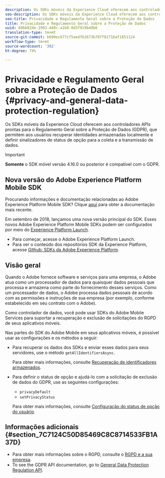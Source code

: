 ```yaml
---
description: Os SDKs móveis da Experience Cloud oferecem aos controladores APIs prontas para o Regulamento Geral sobre a Proteção de Dados (GDPR), que permitem aos usuários recuperar identidades armazenadas localmente e definir sinalizadores de status de opção para a coleta e a transmissão de dados.
seo-description: Os SDKs móveis da Experience Cloud oferecem aos controladores APIs prontas para o Regulamento Geral sobre a Proteção de Dados (GDPR), que permitem aos usuários recuperar identidades armazenadas localmente e definir sinalizadores de status de opção para a coleta e a transmissão de dados.
seo-title: Privacidade e Regulamento Geral sobre a Proteção de Dados
title: Privacidade e Regulamento Geral sobre a Proteção de Dados
uuid: 69bb82de-1993-440c-a1b0-8d37919b48b6
translation-type: tm+mt
source-git-commit: b690ec677cf5aedfb2673b707f82716af1851124
workflow-type: tm+mt
source-wordcount: '392'
ht-degree: 74%

---
```



# Privacidade e Regulamento Geral sobre a Proteção de Dados {#privacy-and-general-data-protection-regulation}

Os SDKs móveis da Experience Cloud oferecem aos controladores APIs prontas para o Regulamento Geral sobre a Proteção de Dados (GDPR), que permitem aos usuários recuperar identidades armazenadas localmente e definir sinalizadores de status de opção para a coleta e a transmissão de dados.

>[!IMPORTANT]
>
>**Somente** o SDK móvel versão 4.16.0 ou posterior é compatível com o GDPR.

## Nova versão do Adobe Experience Platform Mobile SDK

Procurando informações e documentação relacionadas ao Adobe Experience Platform Mobile SDK? Clique [aqui](https://aep-sdks.gitbook.io/docs/) para obter a documentação mais recente.

Em setembro de 2018, lançamos uma nova versão principal do SDK. Esses novos Adobe Experience Platform Mobile SDKs podem ser configurados por meio do [Experience Platform Launch](https://www.adobe.com/br/experience-platform/launch.html).

* Para começar, acesse o Adobe Experience Platform Launch.
* Para ver o conteúdo dos repositórios SDK da Experience Platform, acesse [Github: SDKs da Adobe Experience Platform](https://github.com/Adobe-Marketing-Cloud/acp-sdks).

## Visão geral

Quando o Adobe fornece software e serviços para uma empresa, o Adobe atua como um processador de dados para quaisquer dados pessoais que processa e armazena como parte do fornecimento desses serviços. Como um processador de dados, o Adobe processa dados pessoais de acordo com as permissões e instruções de sua empresa (por exemplo, conforme estabelecido em seu contrato com o Adobe).

Como controlador de dados, você pode usar SDKs do Adobe Mobile Services para suportar a recuperação e exclusão de solicitações do RGPD de seus aplicativos móveis.

Nas partes do SDK do Adobe Mobile em seus aplicativos móveis, é possível usar as configurações e os métodos a seguir:

* Para recuperar os dados dos SDKs e enviar esses dados para seus servidores, use o método `getAllIdentifiersAsync`.

   Para obter mais informações, consulte [Recuperação de identificadores armazenados](/help/ios/c-mob-privacy-gdpr-ios/c-mob-gdpr-ret-stored-ids-ios.md).

* Para definir o status de opção e ajudá-lo com a solicitação de exclusão de dados do GDPR, use as seguintes configurações:

   * `privacyDefault`
   * `setPrivacyStatus`

   Para obter mais informações, consulte [Configuração do status de opção do usuário](/help/ios/c-mob-privacy-gdpr-ios/privacy.md).

## Informações adicionais {#section_7C7124C50D85469C8C8714533FB1A37D}

* Para obter mais informações sobre o RGPD, consulte o [RGPD e a sua empresa](https://www.adobe.com/br/privacy/general-data-protection-regulation.html).
* To see the GDPR API documentation, go to [General Data Protection Regulation API](https://adobe.io/apis/cloudplatform/gdpr.html).

